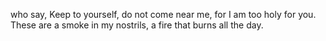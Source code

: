 who say, Keep to yourself, do not come near me, for I am too holy for you. These are a smoke in my nostrils, a fire that burns all the day.
